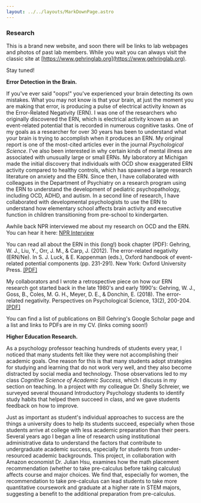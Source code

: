 ```yaml
---
layout: ../../layouts/MarkDownPage.astro
---
```

### Research

This is a brand new website, and soon there will be links to lab webpages and photos of past lab members. While you wait you can always visit the classic site at [https://www.gehringlab.org](https://www.gehringlab.org).

Stay tuned!

**Error Detection in the Brain.** 

If you've ever said "oops!" you've experienced your brain detecting its own mistakes. What you may not know is that your brain, at just the moment you are making that error, is producing a pulse of electrical activity known as the Error-Related Negativity (ERN). I was one of the researchers who originally discovered the ERN, which is electrical activity known as an event-related potential that is recorded in numerous cognitive tasks. One of my goals as a researcher for over 30 years has been to understand what your brain is trying to accomplish when it produces an ERN. My original report is one of the most-cited articles ever in the journal *Psychological Science*. I've also been interested in why certain kinds of mental illness are associated with unusually large or small ERNs. My laboratory at Michigan made the initial discovery that individuals with OCD show exaggerated ERN activity compared to healthy controls, which has spawned a large research literature on anxiety and the ERN. Since then, I have collaborated with colleagues in the Department of Psychiatry on a research program using the ERN to understand the development of pediatric psychopathology, including OCD, ADHD, and autism.  In a second line of research, I have collaborated with developmental psychologists to use the ERN to understand how elementary school affects brain activity and executive function in children transitioning from pre-school to kindergarten.

Awhile back NPR interviewed me about my research on OCD and the ERN. You can hear it here: [NPR Interview](/files/Gehring_NPR.mp3)

You can read all about the ERN in this (long!) book chapter (PDF): Gehring, W. J., Liu, Y., Orr, J. M., & Carp, J. (2012). The error-related negativity (ERN/Ne). In S. J. Luck, & E. Kappenman (eds.), Oxford handbook of event-related potential components (pp. 231-291). New York: Oxford University Press. [\[PDF\]](/files/GehringLiuOrrCarp%282012%29_ERN_Luck_Kappenman_Ch10.pdf)

My collaborators and I wrote a retrospective piece on how our ERN research got started back in the late 1980's and early 1990's:  Gehring, W. J., Goss, B., Coles, M. G. H., Meyer, D. E., & Donchin, E. (2018). The error-related negativity.  Perspectives on Psychological Science, 13(2), 200-204. [\[PDF\]](/files/Gehring_2018_ERNRetrospective_PPS.pdf)

You can find a list of publications on Bill Gehring's Google Scholar page and a list and links to PDFs are in my CV. (links coming soon!)

**Higher Education Research.** 

As a psychology professor teaching hundreds of students every year, I noticed that many students felt like they were not accomplishing their academic goals. One reason for this is that many students adopt strategies for studying and learning that do not work very well, and they also become distracted by social media and technology. Those observations led to my class *Cognitive Science of Academic Success*, which I discuss in my section on teaching. In a project with my colleague Dr. Shelly Schreier, we surveyed several thousand Introductory Psychology students to identify study habits that helped them succeed in class, and we gave students feedback on how to improve.

Just as important as student's individual approaches to success are the things a university does to help its students succeed, especially when those students arrive at college with less academic preparation than their peers. Several years ago I began a line of research using institutional administrative data to understand the factors that contribute to undergraduate academic success, especially for students from under-resourced academic backgrounds. This project, in collaboration with Amazon economist Dr. Julian Hsu, examines how the math placement recommendation (whether to take pre-calculus before taking calculus) affects course and major choices. We find that, especially for women, the recommendation to take pre-calculus can lead students to take more quantitative coursework and graduate at a higher rate in STEM majors, suggesting a benefit to the additional preparation from pre-calculus.

